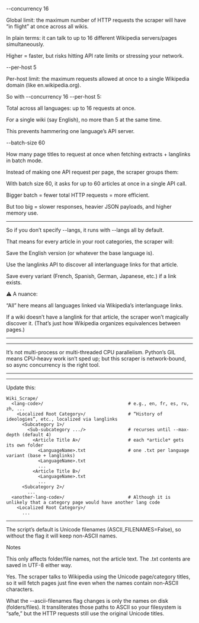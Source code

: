 --concurrency 16

Global limit: the maximum number of HTTP requests the scraper will have “in flight” at once across all wikis.

In plain terms: it can talk to up to 16 different Wikipedia servers/pages simultaneously.

Higher = faster, but risks hitting API rate limits or stressing your network.

--per-host 5

Per-host limit: the maximum requests allowed at once to a single Wikipedia domain (like en.wikipedia.org).

So with --concurrency 16 --per-host 5:

Total across all languages: up to 16 requests at once.

For a single wiki (say English), no more than 5 at the same time.

This prevents hammering one language’s API server.

--batch-size 60

How many page titles to request at once when fetching extracts + langlinks in batch mode.

Instead of making one API request per page, the scraper groups them:

With batch size 60, it asks for up to 60 articles at once in a single API call.

Bigger batch = fewer total HTTP requests = more efficient.

But too big = slower responses, heavier JSON payloads, and higher memory use.

-------------

So if you don’t specify --langs, it runs with --langs all by default.

That means for every article in your root categories, the scraper will:

Save the English version (or whatever the base language is).

Use the langlinks API to discover all interlanguage links for that article.

Save every variant (French, Spanish, German, Japanese, etc.) if a link exists.

⚠️ A nuance:

“All” here means all languages linked via Wikipedia’s interlanguage links.

If a wiki doesn’t have a langlink for that article, the scraper won’t magically discover it. (That’s just how Wikipedia organizes equivalences between pages.)




-------------



-----

It’s not multi-process or multi-threaded CPU parallelism. Python’s GIL means CPU-heavy work isn’t sped up; but this scraper is network-bound, so async concurrency is the right tool.




---



---

Update this: 

```
Wiki_Scrape/
  <lang-code>/                                # e.g., en, fr, es, ru, zh, ...
    <Localized Root Category>/                # “History of ideologies”, etc., localized via langlinks
      <Subcategory 1>/
        <Sub-subcategory .../>                # recurses until --max-depth (default 4)
          <Article Title A>/                  # each *article* gets its own folder
            <LanguageName>.txt                # one .txt per language variant (base + langlinks)
            <LanguageName>.txt
            ...
          <Article Title B>/
            <LanguageName>.txt
            ...
      <Subcategory 2>/
        ...
  <another-lang-code>/                        # Although it is unlikely that a category page would have another lang code
    <Localized Root Category>/
      ...
```

-----


The script’s default is Unicode filenames (ASCII_FILENAMES=False), so without the flag it will keep non-ASCII names.

Notes

This only affects folder/file names, not the article text. The .txt contents are saved in UTF-8 either way.




Yes. The scraper talks to Wikipedia using the Unicode page/category titles, so it will fetch pages just fine even when the names contain non-ASCII characters.

What the --ascii-filenames flag changes is only the names on disk (folders/files). It transliterates those paths to ASCII so your filesystem is “safe,” but the HTTP requests still use the original Unicode titles.
